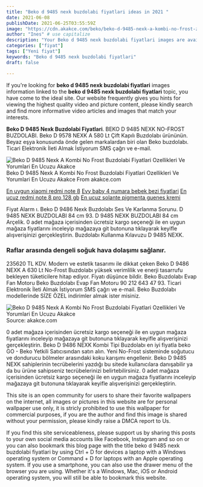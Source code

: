 ```yaml
---
title: "Beko d 9485 nexk buzdolabi fiyatlari ideas in 2021 "
date: 2021-06-08
publishDate: 2021-06-25T03:55:59Z
image: "https://cdn.akakce.com/beko/beko-d-9485-nexk-a-kombi-no-frost-z.jpg"
author: "Ines" # use capitalize
description: "Your Beko d 9485 nexk buzdolabi fiyatlari images are available. Beko d 9485 nexk buzdolabi fiyatlari are a topic that is being searched for and liked by netizens now. You can Download the Beko d 9485 nexk buzdolabi fiyatlari files here. Find and Download all free photos."
categories: ["fiyat"]
tags: ["Yeni fiyat"]
keywords: "Beko d 9485 nexk buzdolabi fiyatlari"
draft: false

---
```


If you're looking for **beko d 9485 nexk buzdolabi fiyatlari** images information linked to the **beko d 9485 nexk buzdolabi fiyatlari** topic, you have come to the ideal  site.  Our website frequently  gives you  hints  for viewing  the highest  quality video and picture  content, please kindly search and find more informative video articles and images  that match your interests.

**Beko D 9485 Nexk Buzdolabi Fiyatlari**. BEKO D 9485 NEXK NO-FROST BUZDOLABI. Beko D 9578 NEXK A 580 Lt Çift Kapılı Buzdolabı ürününün. Beyaz eşya konusunda önde gelen markalardan biri olan Beko buzdolabı. Ticari Elektronik İleti Almak İstiyorum SMS çağrı ve e-mail.

![Beko D 9485 Nexk A Kombi No Frost Buzdolabi Fiyatlari Ozellikleri Ve Yorumlari En Ucuzu Akakce](https://cdn.akakce.com/beko/beko-d-9485-nexk-a-kombi-no-frost-z.jpg "Beko D 9485 Nexk A Kombi No Frost Buzdolabi Fiyatlari Ozellikleri Ve Yorumlari En Ucuzu Akakce")
Beko D 9485 Nexk A Kombi No Frost Buzdolabi Fiyatlari Ozellikleri Ve Yorumlari En Ucuzu Akakce From akakce.com

[En uygun xiaomi redmi note 8](/en-uygun-xiaomi-redmi-note-8/)
[Evy baby 4 numara bebek bezi fiyatlari](/evy-baby-4-numara-bebek-bezi-fiyatlari/)
[En ucuz redmi note 8 pro 128 gb](/en-ucuz-redmi-note-8-pro-128-gb/)
[En ucuz solante pigmenta guenes kremi](/en-ucuz-solante-pigmenta-guenes-kremi/)

Fiyat Alarm ı. Beko D 9486 Nexk Buzdolabı Ses Ve Karlanma Sorunu. D 9485 NEXK BUZDOLABI 84 cm 93. D 9485 NEXK BUZDOLABI 84 cm Arçelik. 0 adet mağaza içerisinden ücretsiz kargo seçeneği ile en uygun mağaza fiyatlarını inceleyip mağazaya git butonuna tıklayarak keyifle alışverişinizi gerçekleştirin. Buzdolabı Kullanma Kılavuzu D 9485 NEXK.

### Raflar arasında dengeli soğuk hava dolaşımı sağlanır.

235620 TL KDV. Modern ve estetik tasarımı ile dikkat çeken Beko D 9486 NEXK A 630 Lt No-Frost Buzdolabı yüksek verimlilik ve enerji tasarrufu bekleyen tüketicilere hitap ediyor. Fiyatı düşünce bildir. Beko Buzdolabı Evap Fan Motoru Beko Buzdolabı Evap Fan Motoru 90 212 643 47 93. Ticari Elektronik İleti Almak İstiyorum SMS çağrı ve e-mail. Beko Buzdolabı modellerinde SİZE ÖZEL indirimler almak ister misiniz.


![Beko D 9485 Nexk A Kombi No Frost Buzdolabi Fiyatlari Ozellikleri Ve Yorumlari En Ucuzu Akakce](https://cdn.akakce.com/beko/beko-d-9485-nexk-a-kombi-no-frost-z.jpg "Beko D 9485 Nexk A Kombi No Frost Buzdolabi Fiyatlari Ozellikleri Ve Yorumlari En Ucuzu Akakce")
Source: akakce.com

0 adet mağaza içerisinden ücretsiz kargo seçeneği ile en uygun mağaza fiyatlarını inceleyip mağazaya git butonuna tıklayarak keyifle alışverişinizi gerçekleştirin. Beko D 9486 NEXK Kombi Tipi Buzdolabı en iyi fiyatla beko GO - Beko Yetkili Satıcısından satın alın. Yeni No-Frost sisteminde soğutucu ve dondurucu bölmeler arasındaki koku karışımı engellenir. Beko D 9485 NEXK sahiplerinin tecrübelerini yazdığı bu sitede kullanıcılara danışabilir ya da bu ürüne sahipseniz tecrübelerinizi belirtebilirsiniz. 0 adet mağaza içerisinden ücretsiz kargo seçeneği ile en uygun mağaza fiyatlarını inceleyip mağazaya git butonuna tıklayarak keyifle alışverişinizi gerçekleştirin.

This site is an open community for users to share their favorite wallpapers on the internet, all images or pictures in this website are for personal wallpaper use only, it is stricly prohibited to use this wallpaper for commercial purposes, if you are the author and find this image is shared without your permission, please kindly raise a DMCA report to Us.

If you find this site serviceableness, please support us by sharing this posts to your own social media accounts like Facebook, Instagram and so on or you can also bookmark this blog page with the title beko d 9485 nexk buzdolabi fiyatlari by using Ctrl + D for devices a laptop with a Windows operating system or Command + D for laptops with an Apple operating system. If you use a smartphone, you can also use the drawer menu of the browser you are using. Whether it's a Windows, Mac, iOS or Android operating system, you will still be able to bookmark this website.
